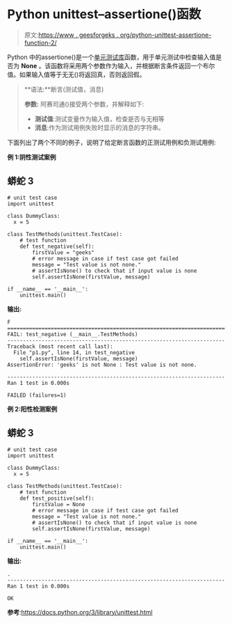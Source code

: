 # Python unittest–assertione()函数

> 原文:[https://www . geesforgeks . org/python-unittest-assertione-function-2/](https://www.geeksforgeeks.org/python-unittest-assertisnone-function-2/)

Python 中的assertione()是一个[单元测试库](https://www.geeksforgeeks.org/unit-testing-python-unittest/)函数，用于单元测试中检查输入值是否为 **None** 。该函数将采用两个参数作为输入，并根据断言条件返回一个布尔值。如果输入值等于无无()将返回真，否则返回假。

> **语法:**断言(测试值，消息)
> 
> **参数:** 阿赛司通()接受两个参数，并解释如下:
> 
> *   **测试值**:测试变量作为输入值，检查是否与无相等
> *   **消息**:作为测试用例失败时显示的消息的字符串。

下面列出了两个不同的例子，说明了给定断言函数的正测试用例和负测试用例:

**例 1:阴性测试案例**

## 蟒蛇 3

```
# unit test case
import unittest

class DummyClass:
  x = 5

class TestMethods(unittest.TestCase):
    # test function 
    def test_negative(self):
        firstValue = "geeks"
        # error message in case if test case got failed
        message = "Test value is not none."
        # assertIsNone() to check that if input value is none
        self.assertIsNone(firstValue, message)

if __name__ == '__main__':
    unittest.main()
```

**输出:**

```
F
======================================================================
FAIL: test_negative (__main__.TestMethods)
----------------------------------------------------------------------
Traceback (most recent call last):
  File "p1.py", line 14, in test_negative
    self.assertIsNone(firstValue, message)
AssertionError: 'geeks' is not None : Test value is not none.

----------------------------------------------------------------------
Ran 1 test in 0.000s

FAILED (failures=1)

```

**例 2:阳性检测案例**

## 蟒蛇 3

```
# unit test case
import unittest

class DummyClass:
  x = 5

class TestMethods(unittest.TestCase):
    # test function 
    def test_positive(self):
        firstValue = None
        # error message in case if test case got failed
        message = "Test value is not none."
        # assertIsNone() to check that if input value is none
        self.assertIsNone(firstValue, message)

if __name__ == '__main__':
    unittest.main()
```

**输出:**

```
.
----------------------------------------------------------------------
Ran 1 test in 0.000s

OK

```

**参考**:https://docs.python.org/3/library/unittest.html